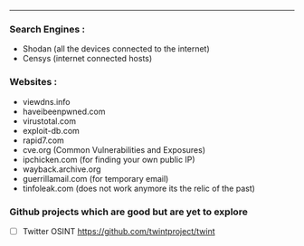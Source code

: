 
---

### Search Engines :
- Shodan (all the devices connected to the internet)
- Censys (internet connected hosts)
### Websites :
- viewdns.info
- haveibeenpwned.com
- virustotal.com
- exploit-db.com
- rapid7.com
- cve.org (Common Vulnerabilities and Exposures)
- ipchicken.com (for finding your own public IP)
- wayback.archive.org
- guerrillamail.com (for temporary email)
- tinfoleak.com (does not work anymore its the relic of the past)

### Github projects which are good but are yet to explore

- [ ] Twitter OSINT https://github.com/twintproject/twint
